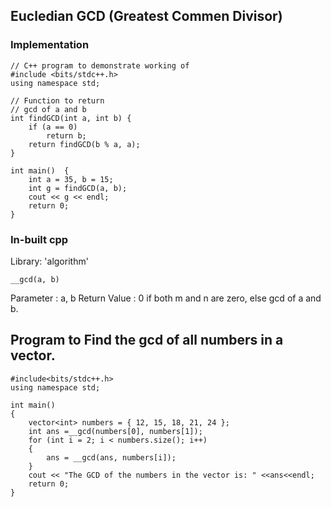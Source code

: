 ## Eucledian GCD (Greatest Commen Divisor)

### Implementation

```
// C++ program to demonstrate working of
#include <bits/stdc++.h>
using namespace std;

// Function to return
// gcd of a and b
int findGCD(int a, int b) {
    if (a == 0)
        return b;
    return findGCD(b % a, a);
}

int main()  {
    int a = 35, b = 15;
    int g = findGCD(a, b);
    cout << g << endl;
    return 0;
}
```

### In-built cpp

Library: 'algorithm'

```
__gcd(a, b)
```

Parameter : a, b
Return Value : 0 if both m and n are zero,
else gcd of a and b.

## Program to Find the gcd of all numbers in a vector.

```
#include<bits/stdc++.h>
using namespace std;

int main()
{
    vector<int> numbers = { 12, 15, 18, 21, 24 };
    int ans =__gcd(numbers[0], numbers[1]);
    for (int i = 2; i < numbers.size(); i++)
    {
        ans = __gcd(ans, numbers[i]);
    }
    cout << "The GCD of the numbers in the vector is: " <<ans<<endl;
    return 0;
}
```
